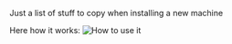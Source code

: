 Just a list of stuff to copy when installing a new machine

Here how it works:
![How to use it](./dotfile_usage.gif?raw=true "Title")

